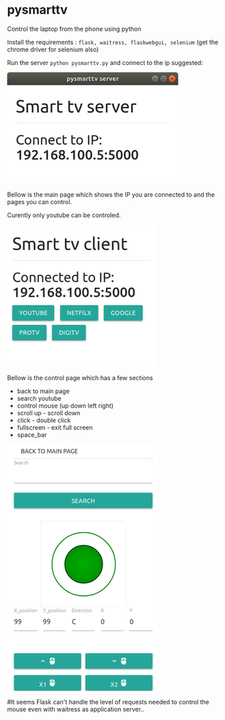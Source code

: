 # pysmarttv
Control the laptop from the phone using python 

Install the requirements : `flask, waitress, flaskwebgui, selenium` (get the chrome driver for selenium also)

Run the server `python pysmarttv.py` and connect to the ip suggested:

![Client](laptop.png)

Bellow is the main page which shows the IP you are connected to and the pages you can control.

Curently only youtube can be controled.

![Server](server.png)

Bellow is the control page which has a few sections
- back to main page
- search youtube
- control mouse (up down left right)
- scroll up - scroll down
- click - double click
- fullscreen - exit full screen
- space_bar

![Client](client.png)


#It seems Flask can't handle the level of requests needed to control the mouse even with waitress as application server..

